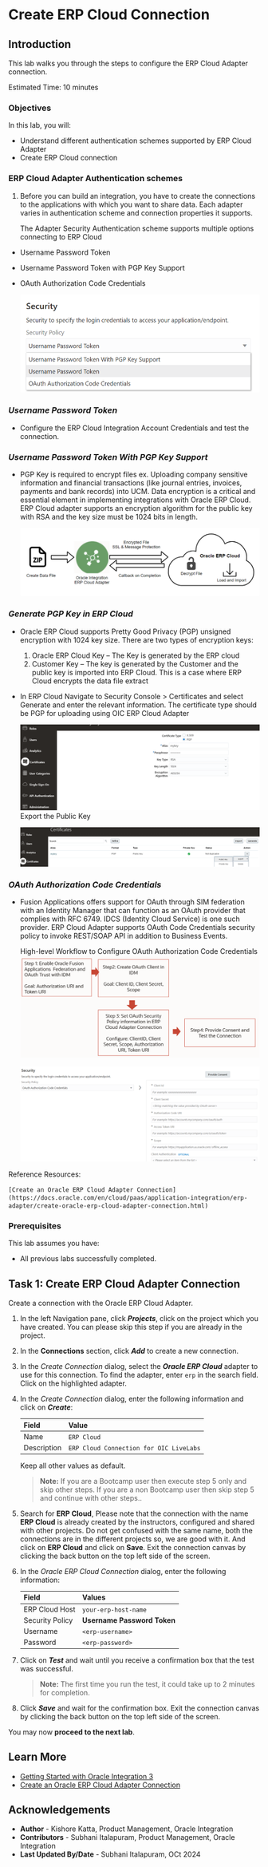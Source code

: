 # Create ERP Cloud Connection

## Introduction

This lab walks you through the steps to configure the ERP Cloud Adapter connection.

Estimated Time: 10 minutes

### Objectives

In this lab, you will:

* Understand different authentication schemes supported by ERP Cloud Adapter
* Create ERP Cloud connection

### ERP Cloud Adapter Authentication schemes

1. Before you can build an integration, you have to create the connections to the applications with which you want to share data. Each adapter varies in authentication scheme and connection properties it supports.

    The Adapter Security Authentication scheme supports multiple options connecting to ERP Cloud

* Username Password Token
* Username Password Token with PGP Key Support
* OAuth Authorization Code Credentials

    ![Security Authentication Schemes](./images/adapter-security-auth-schemes.png)

### *Username Password Token*

* Configure the ERP Cloud Integration Account Credentials and test the connection.

### *Username Password Token With PGP Key Support*

* PGP Key is required to encrypt files ex. Uploading company sensitive information and financial transactions (like journal entries, invoices, payments and bank records) into UCM. Data encryption is a critical and essential element in implementing integrations with Oracle ERP Cloud. ERP Cloud adapter supports an encryption algorithm for the public key with RSA and the key size must be 1024 bits in length.

    ![PGP Key Auth scheme](./images/security-auth-scheme-pgpkey.png)

### *Generate PGP Key in ERP Cloud*

* Oracle ERP Cloud supports Pretty Good Privacy (PGP) unsigned encryption with 1024 key size. There are two types of encryption keys:

    1. Oracle ERP Cloud Key – The Key is generated by the ERP cloud
    2. Customer Key – The key is generated by the Customer and the public key is imported into ERP Cloud. This is a case where ERP Cloud encrypts the data file extract

* In ERP Cloud Navigate to Security Console &gt; Certificates and select Generate and enter the relevant information. The certificate type should be PGP for uploading using OIC ERP Cloud Adapter

    ![ERP Cloud PGP Key](./images/saas-pgp-key.png)
    Export the Public Key

    ![ERP Cloud Export PGP Key](./images/saas-export-pgp-key.png)

### *OAuth Authorization Code Credentials*

* Fusion Applications offers support for OAuth through SIM federation with an Identity Manager that can function as an OAuth provider that complies with RFC 6749. IDCS (Identity Cloud Service) is one such provider. ERP Cloud Adapter supports OAuth Code Credentials security policy to invoke REST/SOAP API in addition to Business Events.

    High-level Workflow to Configure OAuth Authorization Code Credentials
    ![OAuth Connection Config Steps](./images/oauth-connection-config-steps.png)

    ![OAuth Connection Config in OIC](./images/oauth-connection-config-oic.png)

 Reference Resources:

    [Create an Oracle ERP Cloud Adapter Connection](https://docs.oracle.com/en/cloud/paas/application-integration/erp-adapter/create-oracle-erp-cloud-adapter-connection.html)


### Prerequisites

This lab assumes you have:

* All previous labs successfully completed.

## Task 1: Create ERP Cloud Adapter Connection

Create a connection with the Oracle ERP Cloud Adapter.

1. In the left Navigation pane, click ***Projects***, click on the project which you have created.
    You can please skip this step if you are already in the project.
2. In the **Connections** section, click ***Add*** to create a new connection.

3. In the *Create Connection* dialog, select the ***Oracle ERP Cloud*** adapter to use for this connection. To find the adapter, enter `erp` in the search field. Click on the highlighted adapter.
4. In the *Create Connection* dialog, enter the following information and click on ***Create***:

    | **Field**        | **Value**          |
    | --- | ----------- |
    | Name         | `ERP Cloud`       |
    | Description  | `ERP Cloud Connection for OIC LiveLabs` |

    Keep all other values as default.

    > **Note:** If you are a Bootcamp user then execute step 5 only and skip other steps.
    If you are a non Bootcamp user then skip step 5 and continue with other steps..

5. Search for **ERP Cloud**, Please note that the connection with the name **ERP Cloud** is already created by the instructors, configured and shared with other projects.
Do not get confused with the same name, both the connections are in the different projects so, we are good with it. And click on **ERP Cloud** and click on **Save**. Exit the connection canvas by clicking the back button on the top left side of the screen.

6. In the *Oracle ERP Cloud Connection* dialog, enter the following information:

    | **Field**  | **Values** |
    |---|---|
    |ERP Cloud Host | `your-erp-host-name` |
    |Security Policy | **Username Password Token**|
    |Username | `<erp-username>`|
    |Password | `<erp-password>`|

7. Click on ***Test*** and wait until you receive a
confirmation box that the test was successful.

    > **Note:** The first time you run the test, it could take up to 2 minutes for completion.

8. Click ***Save*** and wait for the confirmation box. Exit the connection canvas by clicking the back button on the top left side of the screen.

You may now **proceed to the next lab**.

## Learn More

* [Getting Started with Oracle Integration 3](https://docs.oracle.com/en/cloud/paas/application-integration/index.html)
* [Create an Oracle ERP Cloud Adapter Connection](https://docs.oracle.com/en/cloud/paas/application-integration/erp-adapter/create-oracle-erp-cloud-adapter-connection.html)

## Acknowledgements

* **Author** - Kishore Katta, Product Management, Oracle Integration
* **Contributors** - Subhani Italapuram, Product Management, Oracle Integration
* **Last Updated By/Date** - Subhani Italapuram, OCt 2024
